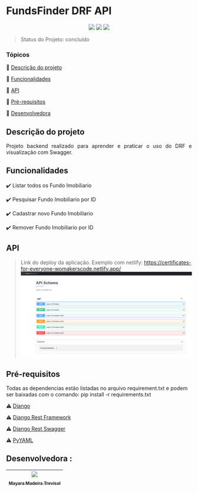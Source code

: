 <h1>FundsFinder DRF API</h1> 

<p align="center">
  <img src="https://img.shields.io/badge/Python-3.10-brightgreen"/>
  <img src="https://img.shields.io/badge/Django%20Rest%20Framework-3.13.1-blue"/>
  <img src="https://img.shields.io/badge/Django%20Rest%20Swagger-2.2-orange"/>
</p>

> Status do Projeto: concluído

### Tópicos 

:small_blue_diamond: [Descrição do projeto](#descrição-do-projeto)

:small_blue_diamond: [Funcionalidades](#funcionalidades)

:small_blue_diamond: [API](#API)

:small_blue_diamond: [Pré-requisitos](#pré-requisitos)

:small_blue_diamond: [Desenvolvedora](#Desenvolvedora)

## Descrição do projeto 

<p align="justify">
  Projeto backend realizado para aprender e praticar o uso do DRF e visualização com Swagger.
</p>

## Funcionalidades

:heavy_check_mark: Listar todos os Fundo Imobiliario  

:heavy_check_mark: Pesquisar Fundo Imobiliario por ID  

:heavy_check_mark: Cadastrar novo Fundo Imobiliario

:heavy_check_mark: Remover Fundo Imobiliario por ID

## API

> Link do deploy da aplicação. Exemplo com netlify: https://certificates-for-everyone-womakerscode.netlify.app/
![](templates/swaggerFundsFinder.png)

## Pré-requisitos
Todas as dependencias estão listadas no arquivo requirement.txt e podem ser baixadas com o comando: pip install -r requirements.txt

:warning: [Django](https://docs.djangoproject.com/)

:warning: [Django Rest Framework](https://www.django-rest-framework.org/topics/documenting-your-api/)

:warning: [Django Rest Swagger](https://www.django-rest-framework.org/topics/documenting-your-api/)

:warning: [PyYAML](https://pyyaml.org/wiki/PyYAMLDocumentation)

## Desenvolvedora :

| [<img src="https://avatars.githubusercontent.com/u/13137866?v=4" width=115><br><sub>Mayara Madeira Trevisol</sub>](https://github.com/mayara-mt) | 
|:--------------------------------------------------------------------------------------------------------------------------------------------------------------------------------------------------:|  
